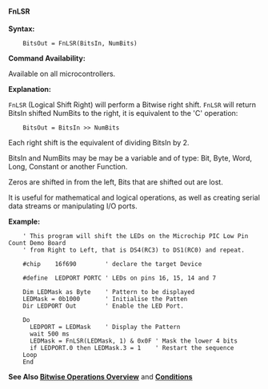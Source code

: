 <div class="section">

<div class="titlepage">

<div>

<div>

#### <span id="fnlsr"></span>FnLSR

</div>

</div>

</div>

<span class="strong">**Syntax:**</span>

``` screen
    BitsOut = FnLSR(BitsIn, NumBits)
```

<span class="strong">**Command Availability:**</span>

Available on all microcontrollers.

<span class="strong">**Explanation:**</span>

`FnLSR` (Logical Shift Right) will perform a Bitwise right shift.
`FnLSR` will return BitsIn shifted NumBits to the right, it is
equivalent to the 'C' operation:

``` screen
    BitsOut = BitsIn >> NumBits
```

Each right shift is the equivalent of dividing BitsIn by 2.

BitsIn and NumBits may be may be a variable and of type: Bit, Byte,
Word, Long, Constant or another Function.

Zeros are shifted in from the left, Bits that are shifted out are lost.

It is useful for mathematical and logical operations, as well as
creating serial data streams or manipulating I/O ports.

<span class="strong">**Example:**</span>

``` screen
    ' This program will shift the LEDs on the Microchip PIC Low Pin Count Demo Board
    ' from Right to Left, that is DS4(RC3) to DS1(RC0) and repeat.

    #chip    16f690        ' declare the target Device

    #define  LEDPORT PORTC ' LEDs on pins 16, 15, 14 and 7

    Dim LEDMask as Byte    ' Pattern to be displayed
    LEDMask = 0b1000       ' Initialise the Patten
    Dir LEDPORT Out        ' Enable the LED Port.

    Do
      LEDPORT = LEDMask    ' Display the Pattern
      wait 500 ms
      LEDMask = FnLSR(LEDMask, 1) & 0x0F ' Mask the lower 4 bits
      if LEDPORT.0 then LEDMask.3 = 1    ' Restart the sequence
    Loop
    End
```

<span class="strong">**See Also
<a href="bitwise_operations_overview" class="link" title="Bitwise Operations Overview">Bitwise Operations Overview</a>**</span>
and <span
class="strong">**<a href="conditions" class="link" title="Conditions">Conditions</a>**</span>

</div>
